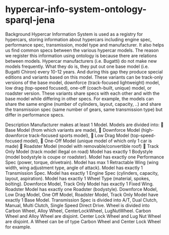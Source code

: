 # hypercar-info-system-ontology-sparql-jena

Background
Hypercar Information System is used as a registry for hypercars, storing information about hypercars including engine spec, performance spec, transmission, model type and manufacturer. It also helps us find common specs between the various hypercar models.
The reason we register this information using ontology is because there are relations between models.
Hypercar manufacturers (i.e. Bugatti) do not make new models frequently. What they do is, they put out one base model (i.e. Bugatti Chiron) every 10-12 years. And during this gap they produce special editions and variants based on this model.
These variants can be track-only versions of the base model, downforce (track-focused lightweight) model, low drag (top-speed focused), one-off (coach-built, unique) model, or roadster version. These variants share specs with each other and with the base model while differing in other specs.
For example, the models can share the same engine (number of cylinders, layout, capacity, ..) and share the transmission spec (same number of gears, same transmission type) but differ in performance specs.


Description
Manufacturer makes at least 1 Model.
Models are divided into:
	Base Model (from which variants are made),
	Downforce Model (high-downforce track-focused sports model),
	Low Drag Model (top-speed-focused model),
	One-Off Model (unique model of which only 1 car is made)
	Roadster Model (model with removable/convertible roof)
	Track Only Model (track model illegal on road)
Model has exactly 1 Bodystyle (model bodystyle is coupe or roadster).
Model has exactly one Performance Spec (power, torque, drivetrain).
Model has max 1 Retractable Wing (wing width, wing adjustment type, angle of attack).
Model has exactly 1 Transmission Spec.
Model has exactly 1 Engine Spec (cylinders, capacity, layout, aspiration).
Model has exactly 1 Wheel Type (material, spokes, bolting).
Downforce Model, Track Only Model has exactly 1 Fixed Wing.
Roadster Model has exactly one Roadster (bodystyle).
Downforce Model, Low Drag Model, One Off Model, Roadster Model, Track Only Model have exactly 1 Base Model.
Transmission Spec is divided into A/T, Dual Clutch, Manual, Multi Clutch, Single Speed Direct Drive.
Wheel is divided into Carbon Wheel, Alloy Wheel, CenterLockWheel, LugNutWheel.
Carbon Wheel and Alloy Wheel are disjoint.
Center Lock Wheel and Lug Nut Wheel are disjoint.
A Wheel can be of type Carbon Wheel and Center Lock Wheel for example.
